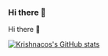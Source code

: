 ### Hi there 👋

Hi there 👋

[![Krishnacos's GitHub stats](https://github-readme-stats.vercel.app/api?username=krishnacore)](https://github.com/anuraghazra/github-readme-stats)
